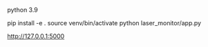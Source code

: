 python 3.9

pip install -e .
source venv/bin/activate
python laser_monitor/app.py

http://127.0.0.1:5000
